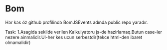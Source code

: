 # Bom
Hər kəs öz github profilində BomJSEvents adında public repo yaradır.


Task:
1.Asagida sekilde verilen Kalkulyatoru js-de hazirlamaq.Butun case-ler nezere ainmalidir.UI-her kes ucun serbestdir(tekce html-den ibaret olmamalidir)

